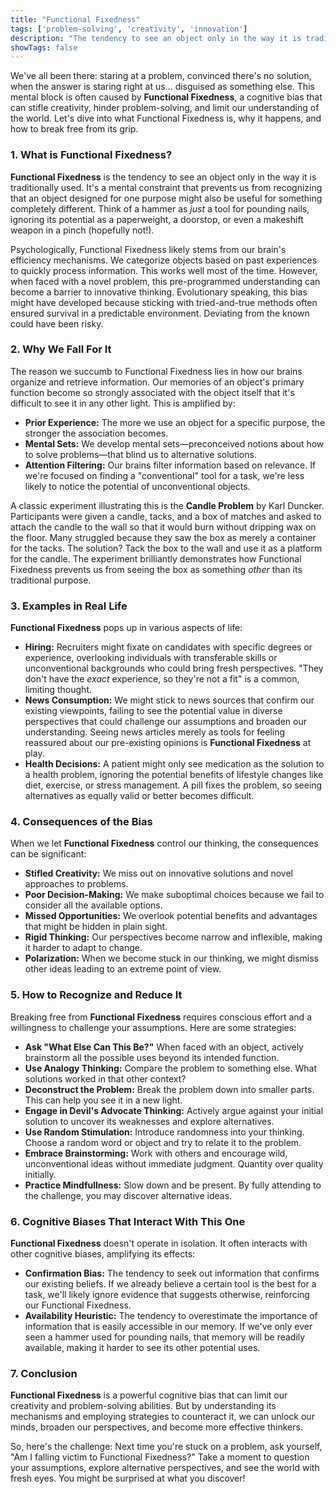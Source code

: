 ```yaml
---
title: "Functional Fixedness"
tags: ['problem-solving', 'creativity', 'innovation']
description: "The tendency to see an object only in the way it is traditionally used."
showTags: false
---
```



We've all been there: staring at a problem, convinced there's no solution, when the answer is staring right at us… disguised as something else. This mental block is often caused by **Functional Fixedness**, a cognitive bias that can stifle creativity, hinder problem-solving, and limit our understanding of the world. Let's dive into what Functional Fixedness is, why it happens, and how to break free from its grip.

### 1. What is Functional Fixedness?

**Functional Fixedness** is the tendency to see an object only in the way it is traditionally used. It's a mental constraint that prevents us from recognizing that an object designed for one purpose might also be useful for something completely different. Think of a hammer as *just* a tool for pounding nails, ignoring its potential as a paperweight, a doorstop, or even a makeshift weapon in a pinch (hopefully not!).

Psychologically, Functional Fixedness likely stems from our brain's efficiency mechanisms. We categorize objects based on past experiences to quickly process information. This works well most of the time. However, when faced with a novel problem, this pre-programmed understanding can become a barrier to innovative thinking. Evolutionary speaking, this bias might have developed because sticking with tried-and-true methods often ensured survival in a predictable environment. Deviating from the known could have been risky.

### 2. Why We Fall For It

The reason we succumb to Functional Fixedness lies in how our brains organize and retrieve information. Our memories of an object's primary function become so strongly associated with the object itself that it's difficult to see it in any other light. This is amplified by:

*   **Prior Experience:** The more we use an object for a specific purpose, the stronger the association becomes.
*   **Mental Sets:** We develop mental sets—preconceived notions about how to solve problems—that blind us to alternative solutions.
*   **Attention Filtering:** Our brains filter information based on relevance. If we're focused on finding a "conventional" tool for a task, we're less likely to notice the potential of unconventional objects.

A classic experiment illustrating this is the **Candle Problem** by Karl Duncker. Participants were given a candle, tacks, and a box of matches and asked to attach the candle to the wall so that it would burn without dripping wax on the floor. Many struggled because they saw the box as merely a container for the tacks. The solution? Tack the box to the wall and use it as a platform for the candle. The experiment brilliantly demonstrates how Functional Fixedness prevents us from seeing the box as something *other* than its traditional purpose.

### 3. Examples in Real Life

**Functional Fixedness** pops up in various aspects of life:

*   **Hiring:** Recruiters might fixate on candidates with specific degrees or experience, overlooking individuals with transferable skills or unconventional backgrounds who could bring fresh perspectives. "They don't have the *exact* experience, so they're not a fit" is a common, limiting thought.
*   **News Consumption:** We might stick to news sources that confirm our existing viewpoints, failing to see the potential value in diverse perspectives that could challenge our assumptions and broaden our understanding. Seeing news articles merely as tools for feeling reassured about our pre-existing opinions is **Functional Fixedness** at play.
*   **Health Decisions:** A patient might only see medication as the solution to a health problem, ignoring the potential benefits of lifestyle changes like diet, exercise, or stress management. A pill fixes the problem, so seeing alternatives as equally valid or better becomes difficult.

### 4. Consequences of the Bias

When we let **Functional Fixedness** control our thinking, the consequences can be significant:

*   **Stifled Creativity:** We miss out on innovative solutions and novel approaches to problems.
*   **Poor Decision-Making:** We make suboptimal choices because we fail to consider all the available options.
*   **Missed Opportunities:** We overlook potential benefits and advantages that might be hidden in plain sight.
*   **Rigid Thinking:** Our perspectives become narrow and inflexible, making it harder to adapt to change.
*   **Polarization:** When we become stuck in our thinking, we might dismiss other ideas leading to an extreme point of view.

### 5. How to Recognize and Reduce It

Breaking free from **Functional Fixedness** requires conscious effort and a willingness to challenge your assumptions. Here are some strategies:

*   **Ask "What Else Can This Be?"** When faced with an object, actively brainstorm all the possible uses beyond its intended function.
*   **Use Analogy Thinking:** Compare the problem to something else. What solutions worked in that other context?
*   **Deconstruct the Problem:** Break the problem down into smaller parts. This can help you see it in a new light.
*   **Engage in Devil's Advocate Thinking:** Actively argue against your initial solution to uncover its weaknesses and explore alternatives.
*   **Use Random Stimulation:** Introduce randomness into your thinking. Choose a random word or object and try to relate it to the problem.
*   **Embrace Brainstorming:** Work with others and encourage wild, unconventional ideas without immediate judgment. Quantity over quality initially.
*   **Practice Mindfullness:** Slow down and be present. By fully attending to the challenge, you may discover alternative ideas.

### 6. Cognitive Biases That Interact With This One

**Functional Fixedness** doesn't operate in isolation. It often interacts with other cognitive biases, amplifying its effects:

*   **Confirmation Bias:** The tendency to seek out information that confirms our existing beliefs. If we already believe a certain tool is the best for a task, we'll likely ignore evidence that suggests otherwise, reinforcing our Functional Fixedness.
*   **Availability Heuristic:** The tendency to overestimate the importance of information that is easily accessible in our memory. If we've only ever seen a hammer used for pounding nails, that memory will be readily available, making it harder to see its other potential uses.

### 7. Conclusion

**Functional Fixedness** is a powerful cognitive bias that can limit our creativity and problem-solving abilities. But by understanding its mechanisms and employing strategies to counteract it, we can unlock our minds, broaden our perspectives, and become more effective thinkers.

So, here's the challenge: Next time you're stuck on a problem, ask yourself, "Am I falling victim to Functional Fixedness?" Take a moment to question your assumptions, explore alternative perspectives, and see the world with fresh eyes. You might be surprised at what you discover!


